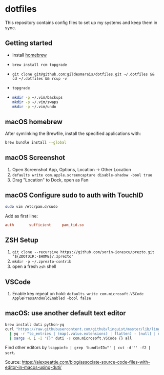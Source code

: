 # dotfiles

This repository contains config files to set up my systems and keep them in sync.

## Getting started

- Install [homebrew](https://brew.sh/)
- `brew install rcm topgrade`
- `git clone git@github.com:gildesmarais/dotfiles.git ~/.dotfiles && cd ~/.dotfiles && rcup -v`
- `topgrade`

- ```sh
  mkdir -p ~/.vim/backups
  mkdir -p ~/.vim/swaps
  mkdir -p ~/.vim/undo
  ```

## macOS homebrew

After symlinking the Brewfile, install the specified applications with:

```sh
brew bundle install --global
```

## macOS Screenshot

1. Open Screenshot App, Options, Location -> Other Location
2. `defaults write com.apple.screencapture disable-shadow -bool true`
3. Drag "Location" to Dock, open as Fan

## macOS Configure sudo to auth with TouchID

```sh
sudo vim /etc/pam.d/sudo
```

Add as first line:

```ini
auth       sufficient     pam_tid.so
```

## ZSH Setup

1. `git clone --recursive https://github.com/sorin-ionescu/prezto.git "${ZDOTDIR:-$HOME}/.zprezto"`
2. `mkdir -p ~/.zprezto-contrib`
3. open a fresh `zsh` shell

## VSCode

1. Enable key repeat on hold: `defaults write com.microsoft.VSCode ApplePressAndHoldEnabled -bool false`

## macOS: use another default text editor

```sh
brew install duti python-yq
curl "https://raw.githubusercontent.com/github/linguist/master/lib/linguist/languages.yml" \
  | yq -r "to_entries | (map(.value.extensions) | flatten) - [null] | unique | .[]" \
  | xargs -L 1 -I "{}" duti -s com.microsoft.VSCode {} all
```

Find other editors by `lsappinfo | grep 'bundleID="' | cut -d'"' -f2 | sort`.

Source: <https://alexpeattie.com/blog/associate-source-code-files-with-editor-in-macos-using-duti/>
